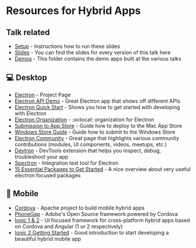 # Resources for Hybrid Apps

## Talk related
- [Setup](README.md) - Instructions how to run these slides
- [Slides](/slides) - You can find the slides for every version of this talk here
- [Demos](/demos) - This folder contains the demo apps built at the various talks

## :computer: Desktop

- [Electron](http://electron.atom.io/) - Project Page
- [Electron API Demo](https://github.com/electron/electron-api-demos) - Great Electron app that shows off different APIs
- [Electron Quick Start](http://electron.atom.io/docs/tutorial/quick-start/) - Shows you how to get started with developing with Electron
- [Electron Organization](https://github.com/electron) - :octocat: organization for Electron
- [Submission to App Store](http://electron.atom.io/docs/tutorial/mac-app-store-submission-guide/) - Guide how to deploy to the Mac App Store
- [Windows Store Guide](http://electron.atom.io/docs/tutorial/windows-store-guide/) - Guide how to submit to the Windows Store
- [Electron Community](http://electron.atom.io/community/) - Great page that highlights various community contributions (modules, UI components, videos, meetups, etc.)
- [Devtron](http://electron.atom.io/devtron) - DevTools extension that helps you inspect, debug, troubleshoot your app
- [Spectron](http://electron.atom.io/spectron/) - Integration test tool for Electron
- [15 Essential Packages to Get Started](https://nodesource.com/blog/fifteen-essential-packages-to-get-started-with-electron/) - A nice overview about very useful electron focused packages 

## :iphone: Mobile

- [Cordova](https://cordova.apache.org/) - Apache project to build mobile hybrid apps
- [PhoneGap](http://phonegap.com/) - Adobe's Open Source framework powered by Cordova
- [Ionic 1 & 2](http://ionicframework.com/) - UI focused framework for cross-platform hybrid apps based on Cordova and Angular (1 or 2 respectively)
- [Ionic 2 Getting Started](http://ionicframework.com/docs/v2/getting-started/) - Good introduction to start developing a beautiful hybrid mobile app